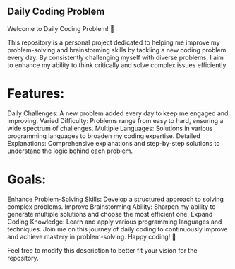 ## Daily Coding Problem
Welcome to Daily Coding Problem! 🎯

This repository is a personal project dedicated to helping me improve my problem-solving and brainstorming skills by tackling a new coding problem every day. By consistently challenging myself with diverse problems, I aim to enhance my ability to think critically and solve complex issues efficiently.

# Features:
Daily Challenges: A new problem added every day to keep me engaged and improving.
Varied Difficulty: Problems range from easy to hard, ensuring a wide spectrum of challenges.
Multiple Languages: Solutions in various programming languages to broaden my coding expertise.
Detailed Explanations: Comprehensive explanations and step-by-step solutions to understand the logic behind each problem.

# Goals:
Enhance Problem-Solving Skills: Develop a structured approach to solving complex problems.
Improve Brainstorming Ability: Sharpen my ability to generate multiple solutions and choose the most efficient one.
Expand Coding Knowledge: Learn and apply various programming languages and techniques.
Join me on this journey of daily coding to continuously improve and achieve mastery in problem-solving. Happy coding! 🚀

Feel free to modify this description to better fit your vision for the repository.
